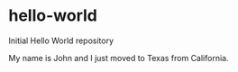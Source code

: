 # hello-world
Initial Hello World repository

My name is John and I just moved to Texas from California.
